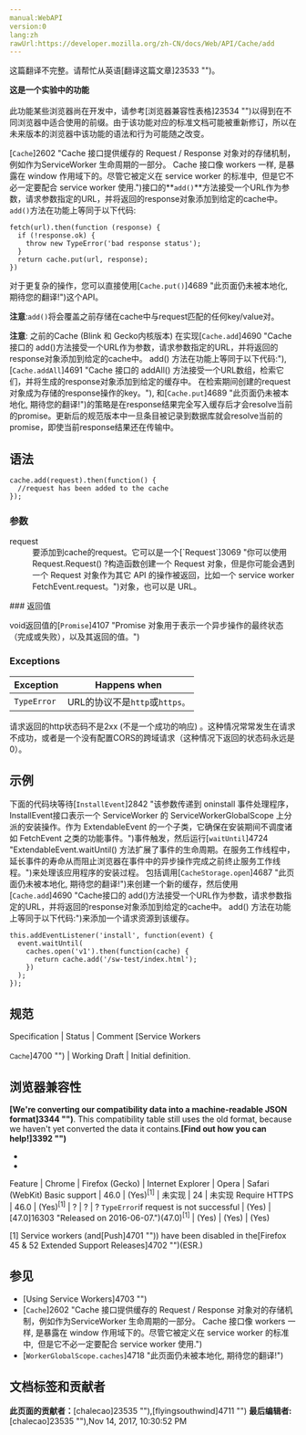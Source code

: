 ```yaml
---
manual:WebAPI
version:0
lang:zh
rawUrl:https://developer.mozilla.org/zh-CN/docs/Web/API/Cache/add
---
```




这篇翻译不完整。请帮忙从英语[翻译这篇文章]23533 "")。






**这是一个实验中的功能**<br></br>此功能某些浏览器尚在开发中，请参考[浏览器兼容性表格]23534 "")以得到在不同浏览器中适合使用的前缀。由于该功能对应的标准文档可能被重新修订，所以在未来版本的浏览器中该功能的语法和行为可能随之改变。




[`Cache`]2602 "Cache 接口提供缓存的 Request / Response 对象对的存储机制，例如作为ServiceWorker 生命周期的一部分。 Cache 接口像 workers 一样, 是暴露在 window 作用域下的。尽管它被定义在 service worker 的标准中,  但是它不必一定要配合 service worker 使用.")接口的**`add()`**方法接受一个URL作为参数，请求参数指定的URL，并将返回的response对象添加到给定的cache中。`add()`方法在功能上等同于以下代码:


```
fetch(url).then(function (response) {
  if (!response.ok) {
    throw new TypeError('bad response status');
  }
  return cache.put(url, response);
})
```


对于更复杂的操作，您可以直接使用[`Cache.put()`]4689 "此页面仍未被本地化, 期待您的翻译!")这个API。



**注意**:`add()`将会覆盖之前存储在cache中与request匹配的任何key/value对。




**注意**: 之前的Cache (Blink 和 Gecko内核版本) 在实现[`Cache.add`]4690 "Cache接口的 add()方法接受一个URL作为参数，请求参数指定的URL，并将返回的response对象添加到给定的cache中。 add() 方法在功能上等同于以下代码:"),[`Cache.addAll`]4691 "Cache 接口的 addAll() 方法接受一个URL数组，检索它们，并将生成的response对象添加到给定的缓存中。 在检索期间创建的request对象成为存储的response操作的key。"), 和[`Cache.put`]4689 "此页面仍未被本地化, 期待您的翻译!")的策略是在response结果完全写入缓存后才会resolve当前的promise。更新后的规范版本中一旦条目被记录到数据库就会resolve当前的promise，即使当前response结果还在传输中。



## 语法<a name="语法"></a>

```
cache.add(request).then(function() {
  //request has been added to the cache
});
```

### 参数<a name="参数"></a>
<dl><dt id=''>request</dt><dd>要添加到cache的request。它可以是一个[`Request`]3069 "你可以使用  Request.Request() ?构造函数创建一个 Request 对象，但是你可能会遇到一个 Request 对象作为其它 API 的操作被返回，比如一个 service worker FetchEvent.request。")对象，也可以是 URL。</dd></dl>
### 返回值<a name="返回值"></a>


void返回值的[`Promise`]4107 "Promise 对象用于表示一个异步操作的最终状态（完成或失败），以及其返回的值。")


### Exceptions<a name="Exceptions"></a>
**Exception** | **Happens when** 
 ---  |  ---  | 
`TypeError` | URL的协议不是`http`或`https。`



请求返回的http状态码不是2xx (不是一个成功的响应) 。这种情况常常发生在请求不成功，或者是一个没有配置CORS的跨域请求（这种情况下返回的状态码永远是0）。 


## 示例<a name="示例"></a>


下面的代码块等待[`InstallEvent`]2842 "该参数传递到 oninstall 事件处理程序，InstallEvent接口表示一个 ServiceWorker 的 ServiceWorkerGlobalScope 上分派的安装操作。作为 ExtendableEvent 的一个子类，它确保在安装期间不调度诸如 FetchEvent 之类的功能事件。")事件触发，然后运行[`waitUntil`]4724 "ExtendableEvent.waitUntil() 方法扩展了事件的生命周期。在服务工作线程中，延长事件的寿命从而阻止浏览器在事件中的异步操作完成之前终止服务工作线程。")来处理该应用程序的安装过程。 包括调用[`CacheStorage.open`]4687 "此页面仍未被本地化, 期待您的翻译!")来创建一个新的缓存，然后使用[`Cache.add`]4690 "Cache接口的 add()方法接受一个URL作为参数，请求参数指定的URL，并将返回的response对象添加到给定的cache中。 add() 方法在功能上等同于以下代码:")来添加一个请求资源到该缓存。


```
this.addEventListener('install', function(event) {
  event.waitUntil(
    caches.open('v1').then(function(cache) {
      return cache.add('/sw-test/index.html');
    })
  );
});
```

## 规范<a name="规范"></a>
Specification | Status | Comment 
[Service Workers<br></br><small>Cache</small>]4700 "") | Working Draft | Initial definition. 


## 浏览器兼容性<a name="浏览器兼容性"></a>


**[We&#39;re converting our compatibility data into a machine-readable JSON format]3344 "")**. This compatibility table still uses the old format, because we haven&#39;t yet converted the data it contains.**[Find out how you can help!]3392 "")**


* 
* 
Feature | Chrome | Firefox (Gecko) | Internet Explorer | Opera | Safari (WebKit) 
Basic support | 46.0 | (Yes)<sup>[1]</sup> | 未实现 | 24 | 未实现 
Require HTTPS | 46.0 | (Yes)<sup>[1]</sup> | ? | ? | ? 
`TypeError`if request is not successful | (Yes) | [47.0]16303 "Released on 2016-06-07.")(47.0)<sup>[1]</sup> | (Yes) | (Yes) | (Yes) 






[1] Service workers (and[Push]4701 "")) have been disabled in the[Firefox 45 &amp; 52 Extended Support Releases]4702 "")(ESR.)


## 参见<a name="参见"></a>

* [Using Service Workers]4703 "")
* [`Cache`]2602 "Cache 接口提供缓存的 Request / Response 对象对的存储机制，例如作为ServiceWorker 生命周期的一部分。 Cache 接口像 workers 一样, 是暴露在 window 作用域下的。尽管它被定义在 service worker 的标准中,  但是它不必一定要配合 service worker 使用.")
* [`WorkerGlobalScope.caches`]4718 "此页面仍未被本地化, 期待您的翻译!")



## 文档标签和贡献者
**此页面的贡献者：**[chalecao]23535 ""),[flyingsouthwind]4711 "")
**最后编辑者:**[chalecao]23535 ""),<time>Nov 14, 2017, 10:30:52 PM</time>


